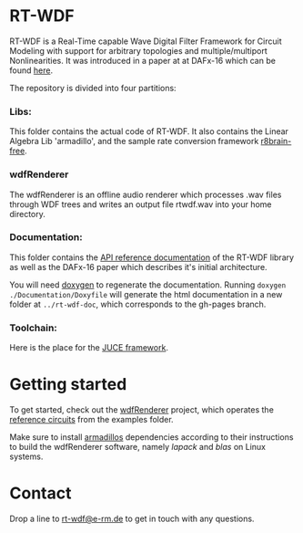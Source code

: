 # RT-WDF

RT-WDF is a Real-Time capable Wave Digital Filter Framework for Circuit Modeling with support for arbitrary topologies and multiple/multiport Nonlinearities. It was introduced in a paper at at DAFx-16 which can be found [here](Documentation/40-DAFx-16_paper_35-PN.pdf).

The repository is divided into four partitions:

### Libs:
This folder contains the actual code of RT-WDF. It also contains the Linear Algebra Lib 'armadillo', and the sample rate conversion framework [r8brain-free](https://github.com/avaneev/r8brain-free-src).
    
### wdfRenderer
The wdfRenderer is an offline audio renderer which processes .wav files through WDF trees and writes an output file rtwdf.wav into your home directory.
    
### Documentation:
This folder contains the [API reference documentation](https://cdn.rawgit.com/m-rest/rt-wdf/master/Documentation/doc/html/index.html) of the RT-WDF library as well as the DAFx-16 paper which describes it's initial architecture.

You will need [doxygen](http://doxygen.org) to regenerate the documentation. Running `doxygen ./Documentation/Doxyfile` will generate the html documentation in a new folder at `../rt-wdf-doc`, which corresponds to the gh-pages branch.

### Toolchain:
Here is the place for the [JUCE framework](https://github.com/julianstorer/JUCE).
    
# Getting started

To get started, check out the [wdfRenderer](wdfRenderer/JUCE/wdfRenderer) project, which operates the [reference circuits](Examples) from the examples folder. 

Make sure to install [armadillos](http://arma.sourceforge.net/) dependencies according to their instructions to build the wdfRenderer software, namely *lapack* and *blas* on Linux systems.


# Contact

Drop a line to rt-wdf@e-rm.de to get in touch with any questions.
